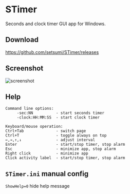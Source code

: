 # STimer

Seconds and clock timer GUI app for Windows.

## Download

https://github.com/setsumi/STimer/releases

## Screenshot

![screenshot](https://setsumi.github.io/STimer/STimer-v1.5.png)

## Help

```
Command line options:
     -sec:NN          - start seconds timer
     -clock:HH:MM:SS  - start clock timer

Keyboard/mouse operation:
Ctrl+Tab              - switch page
Ctrl+T                - toggle always on top
←,→,↑,↓               - adjust interval
Enter                 - start/stop timer, stop alarm
Esc                   - minimize app, stop alarm
Right click           - minimize app
Click activity label  - start/stop timer, stop alarm
```

## `STimer.ini` manual config

`ShowHelp=0` hide help message
